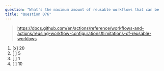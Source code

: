 ```yaml
---
question: "What's the maximum amount of reusable workflows that can be called from a single workflow file? "
title: "Question 076"
---
```



> https://docs.github.com/en/actions/reference/workflows-and-actions/reusing-workflow-configurations#limitations-of-reusable-worklows
1. [x] 20
1. [ ] 5
1. [ ] 1
1. [ ] 10
